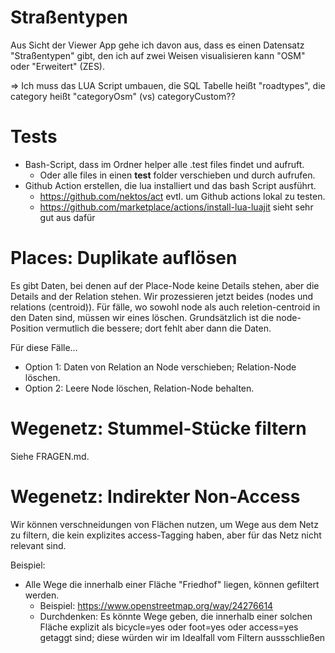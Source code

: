 # Straßentypen

Aus Sicht der Viewer App gehe ich davon aus, dass es einen Datensatz "Straßentypen" gibt, den ich auf zwei Weisen visualisieren kann "OSM" oder "Erweitert" (ZES).

=> Ich muss das LUA Script umbauen, die SQL Tabelle heißt "roadtypes", die category heißt "categoryOsm" (vs) categoryCustom??

# Tests

- Bash-Script, dass im Ordner helper alle .test files findet und aufruft.
  - Oder alle files in einen **test** folder verschieben und durch aufrufen.
- Github Action erstellen, die lua installiert und das bash Script ausführt.
  - https://github.com/nektos/act evtl. um Github actions lokal zu testen.
  - https://github.com/marketplace/actions/install-lua-luajit sieht sehr gut aus dafür

# Places: Duplikate auflösen

Es gibt Daten, bei denen auf der Place-Node keine Details stehen, aber die Details and der Relation stehen.
Wir prozessieren jetzt beides (nodes und relations (centroid)).
Für fälle, wo sowohl node als auch reletion-centroid in den Daten sind, müssen wir eines löschen.
Grundsätzlich ist die node-Position vermutlich die bessere; dort fehlt aber dann die Daten.

Für diese Fälle…

- Option 1: Daten von Relation an Node verschieben; Relation-Node löschen.
- Option 2: Leere Node löschen, Relation-Node behalten.

# Wegenetz: Stummel-Stücke filtern

Siehe FRAGEN.md.

# Wegenetz: Indirekter Non-Access

Wir können verschneidungen von Flächen nutzen, um Wege aus dem Netz zu filtern, die kein explizites access-Tagging haben, aber für das Netz nicht relevant sind.

Beispiel:

- Alle Wege die innerhalb einer Fläche "Friedhof" liegen, können gefiltert werden.
  - Beispiel: https://www.openstreetmap.org/way/24276614
  - Durchdenken: Es könnte Wege geben, die innerhalb einer solchen Fläche explizit als bicycle=yes oder foot=yes oder access=yes getaggt sind; diese würden wir im Idealfall vom Filtern aussschließen
